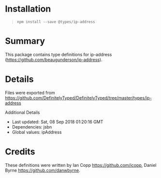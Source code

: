 # Installation
> `npm install --save @types/ip-address`

# Summary
This package contains type definitions for ip-address (https://github.com/beaugunderson/ip-address).

# Details
Files were exported from https://github.com/DefinitelyTyped/DefinitelyTyped/tree/master/types/ip-address

Additional Details
 * Last updated: Sat, 08 Sep 2018 01:20:16 GMT
 * Dependencies: jsbn
 * Global values: ipAddress

# Credits
These definitions were written by Ian Copp <https://github.com/icopp>, Daniel Byrne <https://github.com/danwbyrne>.
